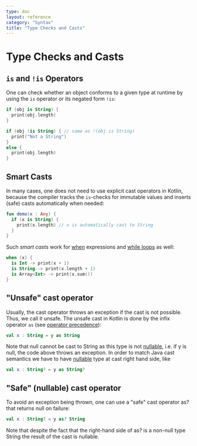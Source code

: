 ```yaml
---
type: doc
layout: reference
category: "Syntax"
title: "Type Checks and Casts"
---
```


# Type Checks and Casts

## `is` and `!is` Operators

One can check whether an object conforms to a given type at runtime by using the `is` operator or its negated form `!is`:

``` kotlin
if (obj is String) {
  print(obj.length)
}

if (obj !is String) { // same as !(obj is String)
  print("Not a String")
}
else {
  print(obj.length)
}
```

## Smart Casts

In many cases, one does not need to use explicit cast operators in Kotlin, because the compiler tracks the
`is`-checks for immutable values and inserts (safe) casts automatically when needed:

``` kotlin
fun demo(x : Any) {
  if (x is String) {
    print(x.length) // x is automatically cast to String
  }
}
```

Such _smart casts_ work for [when](control-flow.html#when-expressions) expressions and [while loops](control-flow.html#while-loops) as well:

``` kotlin
when (x) {
  is Int -> print(x + 1)
  is String -> print(x.length + 1)
  is Array<Int> -> print(x.sum())
}
```


## "Unsafe" cast operator

Usually, the cast operator throws an exception if the cast is not possible. Thus, we call it unsafe. The unsafe cast in Kotlin is done by the infix operator `as` (see [operator precedence](grammar.html#operator-precedence)):

``` kotlin
val x : String = y as String
```

Note that null cannot be cast to String as this type is not [nullable](null-safety.html), i.e. if y is null, the code above throws an exception.
In order to match Java cast semantics we have to have [nullable](null-safety.html) type at cast right hand side, like

``` kotlin
val x : String? = y as String?
```

## "Safe" (nullable) cast operator

To avoid an exception being thrown, one can use a "safe" cast operator as? that returns null on failure:

``` kotlin
val x : String? = y as? String
```

Note that despite the fact that the right-hand side of as? is a non-null type String the result of the cast is nullable.

